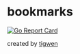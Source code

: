 # bookmarks

[![Go Report Card](https://goreportcard.com/badge/github.com/mlctrez/bookmarks)](https://goreportcard.com/report/github.com/mlctrez/bookmarks)

created by [tigwen](https://github.com/mlctrez/tigwen)
